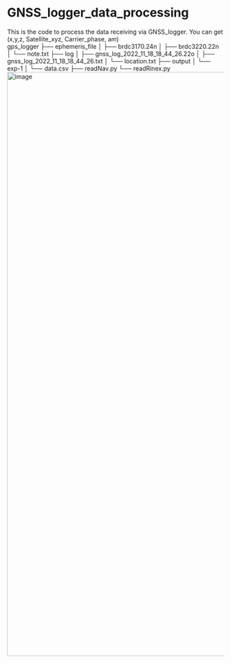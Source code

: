 # GNSS_logger_data_processing
This is the code to process the data receiving via GNSS_logger. You can get (x,y,z, Satellite_xyz, Carrier_phase, am)<br>
gps_logger
├── ephemeris_file
│ ├── brdc3170.24n
│ ├── brdc3220.22n
│ └── note.txt
├── log
│ ├── gnss_log_2022_11_18_18_44_26.22o
│ ├── gnss_log_2022_11_18_18_44_26.txt
│ └── location.txt
├── output
│ └── exp-1
│ └── data.csv
├── readNav.py
└── readRinex.py
<img width="1356" alt="image" src="https://github.com/user-attachments/assets/4f3d26cf-1d89-4d17-8a52-f372977c6ce4">
